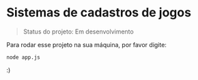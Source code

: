 # Sistemas de cadastros de jogos

> Status do projeto: Em desenvolvimento

Para rodar esse projeto na sua máquina, por favor digite:

```
node app.js
```
:)